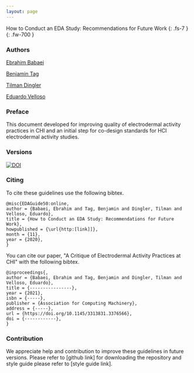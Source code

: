 ```yaml
---
layout: page
---
```

How to Conduct an EDA Study: Recommendations for Future Work 
{: .fs-7 }
{: .fw-700 }

### Authors
<a href="https://www.linkedin.com/in/ebrahim-babaei-a86a12a2/" rel="author">Ebrahim Babaei</a>

<a href="https://findanexpert.unimelb.edu.au/profile/852535-benjamin-tag?s_year=2020" rel="author">Benjamin Tag</a>

<a href="https://findanexpert.unimelb.edu.au/profile/814587-tilman-dingler" rel="author">Tilman Dingler</a>

<a href="https://eduardovelloso.com/" rel="author">Eduardo Velloso</a>

### Preface
This document developed for improving quality of electrodermal activity practices in CHI and an initial step for co-design standards for HCI electrodermal activity studies.
### Versions
<a href="https://zenodo.org/badge/latestdoi/315307498"><img src="https://zenodo.org/badge/315307498.svg" alt="DOI"></a>

### Citing
To cite these guidelines use the following bibtex.

```
@misc{EDAGuide50:online,
author = {Babaei, Ebrahim and Tag, Benjamin and Dingler, Tilman and Velloso, Eduardo},
title = {How to Conduct an EDA Study: Recommendations for Future Work},
howpublished = {\url{http:[link]]},
month = {11},
year = {2020},
}
```
You can cite our paper, "A Critique of Electrodermal Activity Practices at CHI" with the following bibtex.

```
@inproceedings{,
author = {Babaei, Ebrahim and Tag, Benjamin and Dingler, Tilman and Velloso, Eduardo},
title = {----------------},
year = {2021},
isbn = {-----},
publisher = {Association for Computing Machinery},
address = {-----},
url = {https://doi.org/10.1145/3313831.3376566},
doi = {------------},
}
```

### Contribution
We appreciate help and contribution to improve these guidelines in future versions.
Please refer to [github link] for downloading the repository and style guide please refer to [style guide link].
